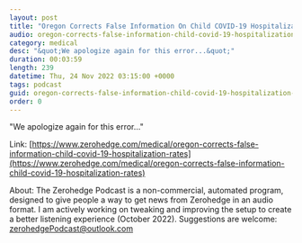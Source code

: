 ```yaml
---
layout: post
title: "Oregon Corrects False Information On Child COVID-19 Hospitalization Rates"
audio: oregon-corrects-false-information-child-covid-19-hospitalization-rates-0
category: medical
desc: "&quot;We apologize again for this error...&quot;"
duration: 00:03:59
length: 239
datetime: Thu, 24 Nov 2022 03:15:00 +0000
tags: podcast
guid: oregon-corrects-false-information-child-covid-19-hospitalization-rates-0
order: 0
---
```

&quot;We apologize again for this error...&quot;

Link: [https://www.zerohedge.com/medical/oregon-corrects-false-information-child-covid-19-hospitalization-rates](https://www.zerohedge.com/medical/oregon-corrects-false-information-child-covid-19-hospitalization-rates)

About: The Zerohedge Podcast is a non-commercial, automated program, designed to give people a way to get news from Zerohedge in an audio format.  I am actively working on tweaking and improving the setup to create a better listening experience (October 2022).  Suggestions are welcome: [zerohedgePodcast@outlook.com](mailto:zerohedgePodcast@outlook.com)